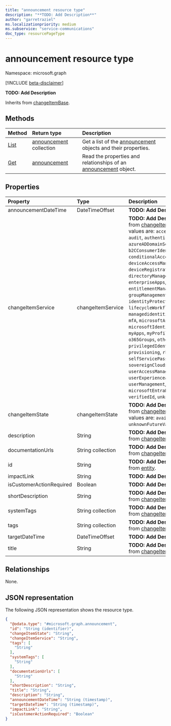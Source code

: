 ```yaml
---
title: "announcement resource type"
description: "**TODO: Add Description**"
author: "garretraziel"
ms.localizationpriority: medium
ms.subservice: "service-communications"
doc_type: resourcePageType
---
```


# announcement resource type

Namespace: microsoft.graph

[!INCLUDE [beta-disclaimer](../../includes/beta-disclaimer.md)]

**TODO: Add Description**

Inherits from [changeItemBase](../resources/changeitembase.md).


## Methods
|Method|Return type|Description|
|:---|:---|:---|
|[List](../api/announcement-list.md)|[announcement](../resources/announcement.md) collection|Get a list of the [announcement](../resources/announcement.md) objects and their properties.|
|[Get](../api/announcement-get.md)|[announcement](../resources/announcement.md)|Read the properties and relationships of an [announcement](../resources/announcement.md) object.|

## Properties
|Property|Type|Description|
|:---|:---|:---|
|announcementDateTime|DateTimeOffset|**TODO: Add Description**|
|changeItemService|changeItemService|**TODO: Add Description** Inherited from [changeItemBase](../resources/changeitembase.md).The possible values are: `accessReviews`, `appProxy`, `audit`, `authenticationsLogins`, `azureADDomainServices`, `b2B`, `b2CConsumerIdentityManagement`, `conditionalAccess`, `deviceAccessManagement`, `deviceRegistrationandManagement`, `directoryManagement`, `enterpriseApps`, `entitlementManagement`, `groupManagement`, `identityProtection`, `internetAccess`, `lifecycleWorkflows`, `linkedIn`, `managedidentitiesforAzureresources`, `mfA`, `microsoftAuthenticatorApp`, `microsoftIdentityManager`, `msGraph`, `myApps`, `myProfileAccount`, `na`, `o365Groups`, `other`, `privateAccess`, `privilegedIdentityManagement`, `provisioning`, `rbac`, `reporting`, `roles`, `selfServicePasswordReset`, `sovereignClouds`, `termsofUse`, `userAccessManagement`, `userExperienceandManagement`, `userManagement`, `microsoftEntraDomainServices`, `verifiedId`, `unknownFutureValue`.|
|changeItemState|changeItemState|**TODO: Add Description** Inherited from [changeItemBase](../resources/changeitembase.md).The possible values are: `available`, `comingSoon`, `unknownFutureValue`.|
|description|String|**TODO: Add Description** Inherited from [changeItemBase](../resources/changeitembase.md).|
|documentationUrls|String collection|**TODO: Add Description** Inherited from [changeItemBase](../resources/changeitembase.md).|
|id|String|**TODO: Add Description** Inherited from [entity](../resources/entity.md).|
|impactLink|String|**TODO: Add Description**|
|isCustomerActionRequired|Boolean|**TODO: Add Description**|
|shortDescription|String|**TODO: Add Description** Inherited from [changeItemBase](../resources/changeitembase.md).|
|systemTags|String collection|**TODO: Add Description** Inherited from [changeItemBase](../resources/changeitembase.md).|
|tags|String collection|**TODO: Add Description** Inherited from [changeItemBase](../resources/changeitembase.md).|
|targetDateTime|DateTimeOffset|**TODO: Add Description**|
|title|String|**TODO: Add Description** Inherited from [changeItemBase](../resources/changeitembase.md).|

## Relationships
None.

## JSON representation
The following JSON representation shows the resource type.
<!-- {
  "blockType": "resource",
  "keyProperty": "id",
  "@odata.type": "microsoft.graph.announcement",
  "baseType": "microsoft.graph.changeItemBase",
  "openType": false
}
-->
``` json
{
  "@odata.type": "#microsoft.graph.announcement",
  "id": "String (identifier)",
  "changeItemState": "String",
  "changeItemService": "String",
  "tags": [
    "String"
  ],
  "systemTags": [
    "String"
  ],
  "documentationUrls": [
    "String"
  ],
  "shortDescription": "String",
  "title": "String",
  "description": "String",
  "announcementDateTime": "String (timestamp)",
  "targetDateTime": "String (timestamp)",
  "impactLink": "String",
  "isCustomerActionRequired": "Boolean"
}
```

